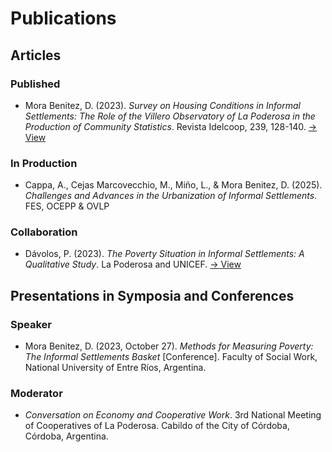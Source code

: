 # Publications

## Articles

### Published

- Mora Benitez, D. (2023). *Survey on Housing Conditions in Informal Settlements: The Role of the Villero Observatory of La Poderosa in the Production of Community Statistics*. Revista Idelcoop, 239, 128-140. [→ View](https://www.idelcoop.org.ar/sites/www.idelcoop.org.ar/files/revista/articulos/pdf/experiencias_1_1.pdf)

### In Production

- Cappa, A., Cejas Marcovecchio, M., Miño, L., & Mora Benitez, D. (2025). *Challenges and Advances in the Urbanization of Informal Settlements*. FES, OCEPP & OVLP

### Collaboration

- Dávolos, P. (2023). *The Poverty Situation in Informal Settlements: A Qualitative Study*. La Poderosa and UNICEF. [→ View](https://www.unicef.org/argentina/media/17071/file/Estudio%20cualitativo:%20la%20situaci%C3%B3n%20de%20la%20pobreza%20en%20barrios%20populares.pdf)

## Presentations in Symposia and Conferences

### Speaker

- Mora Benitez, D. (2023, October 27). *Methods for Measuring Poverty: The Informal Settlements Basket* [Conference]. Faculty of Social Work, National University of Entre Ríos, Argentina.

### Moderator

- *Conversation on Economy and Cooperative Work*. 3rd National Meeting of Cooperatives of La Poderosa. Cabildo of the City of Córdoba, Córdoba, Argentina.
